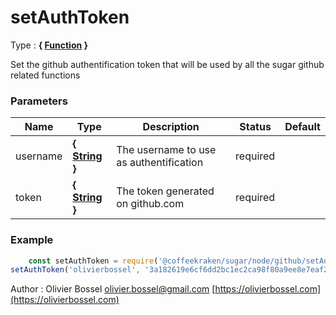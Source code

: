 # setAuthToken

<!-- @namespace: sugar.node.github.setAuthToken -->

Type : **{ [Function](https://developer.mozilla.org/fr/docs/Web/JavaScript/Reference/Objets_globaux/Function) }**


Set the github authentification token that will be used by all the sugar github related functions



### Parameters
Name  |  Type  |  Description  |  Status  |  Default
------------  |  ------------  |  ------------  |  ------------  |  ------------
username  |  **{ [String](https://developer.mozilla.org/fr/docs/Web/JavaScript/Reference/Objets_globaux/String) }**  |  The username to use as authentification  |  required  |
token  |  **{ [String](https://developer.mozilla.org/fr/docs/Web/JavaScript/Reference/Objets_globaux/String) }**  |  The token generated on github.com  |  required  |

### Example
```js
	const setAuthToken = require('@coffeekraken/sugar/node/github/setAuthToken');
setAuthToken('olivierbossel', '3a182619e6cf6dd2bc1ec2ca98f80a9ee8e7eaf2');
```
Author : Olivier Bossel [olivier.bossel@gmail.com](mailto:olivier.bossel@gmail.com) [https://olivierbossel.com](https://olivierbossel.com)